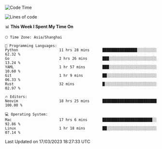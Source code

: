 <!--START_SECTION:waka-->
![Code Time](http://img.shields.io/badge/Code%20Time-1%2C214%20hrs%2046%20mins-blue)

![Lines of code](https://img.shields.io/badge/From%20Hello%20World%20I%27ve%20Written-105.7%20thousand%20lines%20of%20code-blue)

📊 **This Week I Spent My Time On** 

```text
🕑︎ Time Zone: Asia/Shanghai

💬 Programming Languages: 
Python                   11 hrs 28 mins      ████████████████░░░░░░░░░   62.32 % 
Go                       2 hrs 26 mins       ███░░░░░░░░░░░░░░░░░░░░░░   13.24 % 
YAML                     1 hr 57 mins        ███░░░░░░░░░░░░░░░░░░░░░░   10.60 % 
Git                      1 hr 9 mins         ██░░░░░░░░░░░░░░░░░░░░░░░   06.33 % 
Rust                     32 mins             █░░░░░░░░░░░░░░░░░░░░░░░░   02.97 % 

🔥 Editors: 
Neovim                   18 hrs 25 mins      █████████████████████████   100.00 % 

💻 Operating System: 
Mac                      17 hrs 6 mins       ███████████████████████░░   92.86 % 
Linux                    1 hr 18 mins        ██░░░░░░░░░░░░░░░░░░░░░░░   07.14 % 
```


 Last Updated on 17/03/2023 18:27:33 UTC
<!--END_SECTION:waka-->
